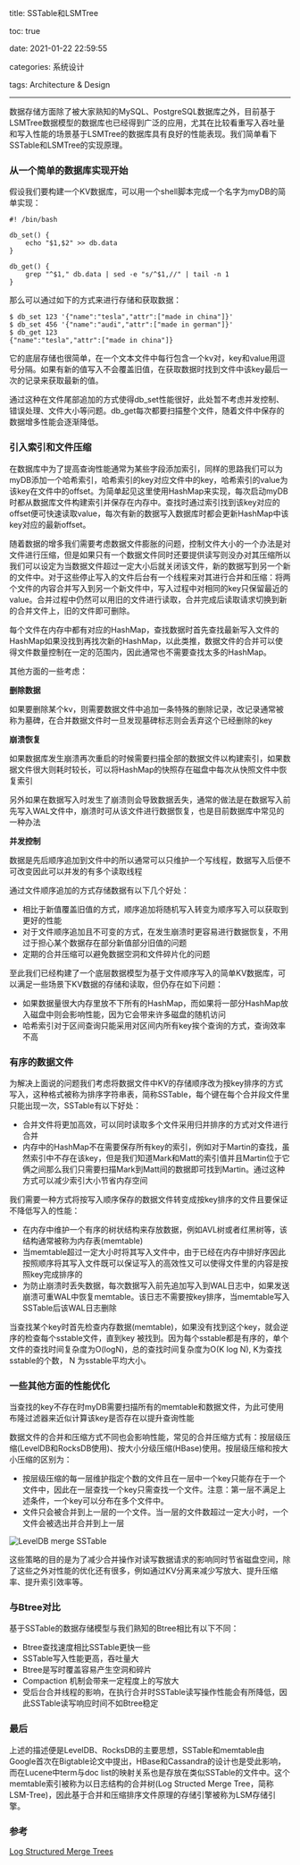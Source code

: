 title: SSTable和LSMTree

toc: true

date: 2021-01-22 22:59:55

categories: 系统设计

tags: Architecture & Design

---

数据存储方面除了被大家熟知的MySQL、PostgreSQL数据库之外，目前基于LSMTree数据模型的数据库也已经得到广泛的应用，尤其在比较看重写入吞吐量和写入性能的场景基于LSMTree的数据库具有良好的性能表现。我们简单看下SSTable和LSMTree的实现原理。

### 从一个简单的数据库实现开始

假设我们要构建一个KV数据库，可以用一个shell脚本完成一个名字为myDB的简单实现：

```shell
#! /bin/bash

db_set() {
	echo "$1,$2" >> db.data
}

db_get() {
	grep "^$1," db.data | sed -e "s/^$1,//" | tail -n 1
}
```
那么可以通过如下的方式来进行存储和获取数据：

``` shell
$ db_set 123 '{"name":"tesla","attr":["made in china"]}'
$ db_set 456 '{"name":"audi","attr":["made in german"]}'
$ db_get 123
{"name":"tesla","attr":["made in china"]}
```
它的底层存储也很简单，在一个文本文件中每行包含一个kv对，key和value用逗号分隔。如果有新的值写入不会覆盖旧值，在获取数据时找到文件中该key最后一次的记录来获取最新的值。

通过这种在文件尾部追加的方式使得db_set性能很好，此处暂不考虑并发控制、错误处理、文件大小等问题。db_get每次都要扫描整个文件，随着文件中保存的数据增多性能会逐渐降低。

### 引入索引和文件压缩
在数据库中为了提高查询性能通常为某些字段添加索引，同样的思路我们可以为myDB添加一个哈希索引，哈希索引的key对应文件中的key，哈希索引的value为该key在文件中的offset。为简单起见这里使用HashMap来实现，每次启动myDB时都从数据库文件构建索引并保存在内存中。查找时通过索引找到该key对应的offset便可快速读取value，每次有新的数据写入数据库时都会更新HashMap中该key对应的最新offset。

随着数据的增多我们需要考虑数据文件膨胀的问题，控制文件大小的一个办法是对文件进行压缩，但是如果只有一个数据文件同时还要提供读写则没办对其压缩所以我们可以设定为当数据文件超过一定大小后就关闭该文件，新的数据写到另一个新的文件中。对于这些停止写入的文件后台有一个线程来对其进行合并和压缩：将两个文件的内容合并写入到另一个新文件中，写入过程中对相同的key只保留最近的value。合并过程中仍然可以用旧的文件进行读取，合并完成后读取请求切换到新的合并文件上，旧的文件即可删除。

每个文件在内存中都有对应的HashMap，查找数据时首先查找最新写入文件的HashMap如果没找到再找次新的HashMap，以此类推，数据文件的合并可以使得文件数量控制在一定的范围内，因此通常也不需要查找太多的HashMap。

其他方面的一些考虑：

**删除数据**

如果要删除某个kv，则需要数据文件中追加一条特殊的删除记录，改记录通常被称为墓碑，在合并数据文件时一旦发现墓碑标志则会丢弃这个已经删除的key

**崩溃恢复**

如果数据库发生崩溃再次重启的时候需要扫描全部的数据文件以构建索引，如果数据文件很大则耗时较长，可以将HashMap的快照存在磁盘中每次从快照文件中恢复索引

另外如果在数据写入时发生了崩溃则会导致数据丢失，通常的做法是在数据写入前先写入WAL文件中，崩溃时可从该文件进行数据恢复，也是目前数据库中常见的一种办法

**并发控制**

数据是先后顺序追加到文件中的所以通常可以只维护一个写线程，数据写入后便不可改变因此可以并发的有多个读取线程
 
 通过文件顺序追加的方式存储数据有以下几个好处：

 - 相比于新值覆盖旧值的方式，顺序追加将随机写入转变为顺序写入可以获取到更好的性能
 - 对于文件顺序追加且不可变的方式，在发生崩溃时更容易进行数据恢复，不用过于担心某个数据存在部分新值部分旧值的问题
 - 定期的合并压缩可以避免数据空洞和文件碎片化的问题
 
至此我们已经构建了一个底层数据模型为基于文件顺序写入的简单KV数据库，可以满足一些场景下KV数据的存储和读取，但仍存在如下问题：
 
 - 如果数据量很大内存里放不下所有的HashMap，而如果将一部分HashMap放入磁盘中则会影响性能，因为它会带来许多磁盘的随机访问
 - 哈希索引对于区间查询只能采用对区间内所有key挨个查询的方式，查询效率不高

### 有序的数据文件
为解决上面说的问题我们考虑将数据文件中KV的存储顺序改为按key排序的方式写入，这种格式被称为排序字符串表，简称SSTable，每个键在每个合并段文件里只能出现一次，SSTable有以下好处：

- 合并文件将更加高效，可以同时读取多个文件采用归并排序的方式对文件进行合并
- 内存中的HashMap不在需要保存所有key的索引，例如对于Martin的查找，虽然索引中不存在该key，但是我们知道Mark和Matt的索引值并且Martin位于它俩之间那么我们只需要扫描Mark到Matt间的数据即可找到Martin。通过这种方式可以减少索引大小节省内存空间

我们需要一种方式将按写入顺序保存的数据文件转变成按key排序的文件且要保证不降低写入的性能：

- 在内存中维护一个有序的树状结构来存放数据，例如AVL树或者红黑树等，该结构通常被称为内存表(memtable)
- 当memtable超过一定大小时将其写入文件中，由于已经在内存中排好序因此按照顺序将其写入文件既可以保证写入的高效性又可以使得文件里的内容是按照key完成排序的
- 为防止崩溃时丢失数据，每次数据写入前先追加写入到WAL日志中，如果发送崩溃可重WAL中恢复memtable。该日志不需要按key排序，当memtable写入SSTable后该WAL日志删除

当查找某个key时首先检查内存数据(memtable)，如果没有找到这个key，就会逆序的检查每个sstable文件，直到key 被找到。因为每个sstable都是有序的，单个文件的查找时间复杂度为O(logN)，总的查找时间复杂度为O(K log N), K为查找sstable的个数， N 为sstable平均大小。

### 一些其他方面的性能优化
当查找的key不存在时myDB需要扫描所有的memtable和数据文件，为此可使用布隆过滤器来近似计算该key是否存在以提升查询性能

数据文件的合并和压缩方式不同也会影响性能，常见的合并压缩方式有：按层级压缩(LevelDB和RocksDB使用)、按大小分级压缩(HBase)使用。按层级压缩和按大小压缩的区别为：

- 按层级压缩的每一层维护指定个数的文件且在一层中一个key只能存在于一个文件中，因此在一层查找一个key只需查找一个文件。注意：第一层不满足上述条件，一个key可以分布在多个文件中。
- 文件只会被合并到上一层的一个文件。当一层的文件数超过一定大小时，一个文件会被选出并合并到上一层

![LevelDB merge SSTable](/img/leveldb.png)

这些策略的目的是为了减少合并操作对读写数据请求的影响同时节省磁盘空间，除了这些之外对性能的优化还有很多，例如通过KV分离来减少写放大、提升压缩率、提升索引效率等。

### 与Btree对比
基于SSTable的数据存储模型与我们熟知的Btree相比有以下不同：

- Btree查找速度相比SSTable更快一些
- SSTable写入性能更高，吞吐量大
- Btree是写时覆盖容易产生空洞和碎片
- Compaction 机制会带来一定程度上的写放大
- 受后台合并线程的影响，在执行合并时SSTable读写操作性能会有所降低，因此SSTable读写响应时间不如Btree稳定

### 最后
上述的描述便是LevelDB、RocksDB的主要思想，SSTable和memtable由Google首次在Bigtable论文中提出，HBase和Cassandra的设计也是受此影响，而在Lucene中term与doc list的映射关系也是存放在类似SSTable的文件中。这个memtable索引被称为以日志结构的合并树(Log Structed Merge Tree，简称LSM-Tree)，因此基于合并和压缩排序文件原理的存储引擎被称为LSM存储引擎。

### 参考

[Log Structured Merge Trees](http://www.benstopford.com/2015/02/14/log-structured-merge-trees/)